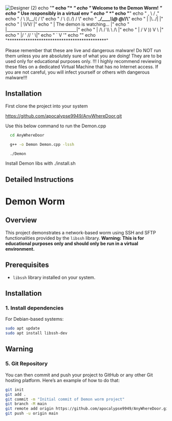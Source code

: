 ![Designer (2)](https://github.com/user-attachments/assets/0b0d4d76-73ef-4f5e-bef0-2c807f3e9876)
echo "********************************************"
echo "*                                          *"
echo "*      Welcome to the Demon Worm!        *"
echo "*     Use responsibly in a virtual env     *"
echo "*                                          *"
echo "********************************************"
echo "              ,     \\    /      ,"
echo "             / \\    )\\__/(     / \\"
echo "            /   \\  (_\\  /_)   /   \\"
echo "   ________/____\\__\\@  @/___/____\\______"
echo "  |             |\\../|              |"
echo "  |              \\VV/               |"
echo "  |      The demon is watching...    |"
echo "  |__________________________________|"
echo "   |    /\\ /      \\\\       \\ /\\    |"
echo "   |  /   V        ))       V   \\  |"
echo "   |/     '       //        '     \\|"
echo "   `              V                '"
echo ""
echo "********************************************"
 

Please remember that these are live and dangerous malware! Do NOT run them unless you are absolutely sure of what you are doing! They are to be used only for educational purposes only. !!!
I highly recommend reviewing these files on a dedicated Virtual Machine that has no Internet access. If you are not careful, you will infect yourself or others with dangerous malware!!!


## Installation

First clone the project into your system

https://github.com/apocalypse9949/AnyWhereDoor.git



Use this below command to run the Demon.cpp
```bash
  cd AnyWhereDoor

  g++ -o Demon Demon.cpp -lssh

  ./Demon
```
Install Demon libs  with ./install.sh
    
## Detailed Instructions
# Demon Worm

## Overview
This project demonstrates a network-based worm using SSH and SFTP functionalities provided by the `libssh` library. **Warning: This is for educational purposes only and should only be run in a virtual environment.**

## Prerequisites
- `libssh` library installed on your system.

## Installation

### 1. Install dependencies
For Debian-based systems:
```bash
sudo apt update
sudo apt install libssh-dev
```
##  Warning

### 5. **Git Repository**

You can then commit and push your project to GitHub or any other Git hosting platform. Here’s an example of how to do that:

```bash
git init
git add .
git commit -m "Initial commit of Demon worm project"
git branch -M main
git remote add origin https://github.com/apocalypse9949/AnyWhereDoor.git
git push -u origin main
```
